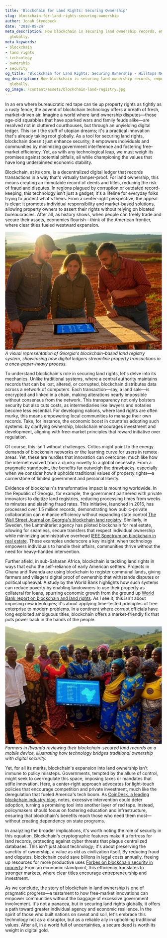 ```yaml
---
title: 'Blockchain for Land Rights: Securing Ownership'
slug: blockchain-for-land-rights-securing-ownership
author: Jonah Stynebeck
date: '2018-05-24'
meta_description: How blockchain is securing land ownership records, empowering communities
  globally.
meta_keywords:
- blockchain
- land rights
- technology
- ownership
- security
og_title: 'Blockchain for Land Rights: Securing Ownership - Hilltops Newspaper'
og_description: How blockchain is securing land ownership records, empowering communities
  globally.
og_image: /content/assets/blockchain-land-registry.jpg
---
```




In an era where bureaucratic red tape can tie up property rights as tightly as a rusty fence, the advent of blockchain technology offers a breath of fresh, market-driven air. Imagine a world where land ownership disputes—those age-old squabbles that have sparked wars and family feuds alike—are resolved not in cluttered courthouses, but through an unyielding digital ledger. This isn't the stuff of utopian dreams; it's a practical innovation that's already taking root globally. As a tool for securing land rights, blockchain doesn't just enhance security; it empowers individuals and communities by minimizing government interference and fostering free-market efficiency. Yet, as with any technological leap, we must weigh its promises against potential pitfalls, all while championing the values that have long underpinned economic stability.

Blockchain, at its core, is a decentralized digital ledger that records transactions in a way that's virtually tamper-proof. For land ownership, this means creating an immutable record of deeds and titles, reducing the risk of fraud and disputes. In regions plagued by corruption or outdated record-keeping, this technology isn't just a gadget; it's a lifeline for everyday folks trying to protect what's theirs. From a center-right perspective, the appeal is clear: it promotes individual responsibility and market-based solutions, allowing property owners to assert their rights without relying on bloated bureaucracies. After all, as history shows, when people can freely trade and secure their assets, economies flourish—think of the American frontier, where clear titles fueled westward expansion.

![Blockchain implementation in rural Georgia](/content/assets/blockchain-georgia-land-registry.jpg)  
*A visual representation of Georgia's blockchain-based land registry system, showcasing how digital ledgers streamline property transactions in a once-paper-heavy process.*

To understand blockchain's role in securing land rights, let's delve into its mechanics. Unlike traditional systems, where a central authority maintains records that can be lost, altered, or corrupted, blockchain distributes data across a network of computers. Each transaction—say, a land sale—is encrypted and linked in a chain, making alterations nearly impossible without consensus from the network. This transparency not only bolsters security but also cuts costs, as intermediaries like lawyers and notaries become less essential. For developing nations, where land rights are often murky, this means empowering local communities to manage their own records. Take, for instance, the economic boost in countries adopting such systems: by clarifying ownership, blockchain encourages investment and development, aligning with free-market principles that reward initiative over regulation.

Of course, this isn't without challenges. Critics might point to the energy demands of blockchain networks or the learning curve for users in remote areas. Yet, these are hurdles that innovation can overcome, much like how the internet evolved from a clunky novelty to a global necessity. From a pragmatic standpoint, the benefits far outweigh the drawbacks, especially when we consider how it upholds traditional values of property rights—a cornerstone of limited government and personal liberty.

Evidence of blockchain's transformative impact is mounting worldwide. In the Republic of Georgia, for example, the government partnered with private innovators to digitize land registries, reducing processing times from weeks to minutes and slashing fraud rates. This initiative, launched in 2016, has processed over 1.5 million records, demonstrating how public-private collaboration can enhance efficiency without expanding state control [The Wall Street Journal on Georgia's blockchain land registry](https://www.wsj.com/articles/georgia-blockchain-land-records). Similarly, in Sweden, the Lantmäteriet agency has piloted blockchain for real estate, allowing for seamless, secure transfers that respect individual ownership while minimizing administrative overhead [IEEE Spectrum on blockchain in real estate](https://spectrum.ieee.org/blockchain-real-estate-sweden). These examples underscore a key insight: when technology empowers individuals to handle their affairs, communities thrive without the need for heavy-handed intervention.

Further afield, in sub-Saharan Africa, blockchain is tackling land rights in ways that echo the self-reliance of early American settlers. Projects in Ghana and Rwanda are using blockchain to register communal lands, giving farmers and villagers digital proof of ownership that withstands disputes or political upheaval. A study by the World Bank highlights how such systems can reduce poverty by enabling landowners to use their property as collateral for loans, spurring economic growth from the ground up [World Bank report on blockchain and land rights](https://www.worldbank.org/blockchain-land-tenure). As I see it, this isn't about imposing new ideologies; it's about applying time-tested principles of free enterprise to modern problems. In a continent where corrupt officials have long exploited ambiguous titles, blockchain offers a market-friendly fix that puts power back in the hands of the people.

![Empowered communities in Rwanda](/content/assets/blockchain-rwanda-land-rights.jpg)  
*Farmers in Rwanda reviewing their blockchain-secured land records on a mobile device, illustrating how technology bridges traditional ownership with digital security.*

Yet, for all its merits, blockchain's expansion into land ownership isn't immune to policy missteps. Governments, tempted by the allure of control, might seek to overregulate this space, imposing taxes or mandates that stifle innovation. Here, a center-right approach advocates for light-touch policies that encourage competition and private investment, much like the deregulation that fueled America's tech boom. As [CoinDesk, a leading blockchain industry blog](https://www.coindesk.com/blockchain-land-ownership-global), notes, excessive intervention could deter adoption, turning a promising tool into another layer of red tape. Instead, policymakers should focus on fostering education and infrastructure, ensuring that blockchain's benefits reach those who need them most—without creating dependency on state programs.

In analyzing the broader implications, it's worth noting the role of security in this equation. Blockchain's cryptographic features make it a fortress for land records, protecting against cyber threats that plague centralized databases. This isn't just about technology; it's about preserving the sanctity of ownership, a value as old as civilization itself. By reducing fraud and disputes, blockchain could save billions in legal costs annually, freeing up resources for more productive uses [Forbes on blockchain security in property](https://www.forbes.com/blockchain-property-security). From an economic standpoint, this efficiency translates to stronger markets, where clear titles encourage entrepreneurship and investment.

As we conclude, the story of blockchain in land ownership is one of pragmatic progress—a testament to how free-market innovations can empower communities without the baggage of excessive government involvement. It's not a panacea, but in securing land rights globally, it offers a path toward greater individual agency and economic resilience. In the spirit of those who built nations on sweat and soil, let's embrace this technology not as a disruptor, but as a reliable ally in upholding traditional values. After all, in a world full of uncertainties, a secure deed is worth its weight in digital gold.

